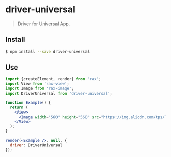 # driver-universal

> Driver for Universal App.

## Install

```bash
$ npm install --save driver-universal
```

## Use

```jsx
import {createElement, render} from 'rax';
import View from 'rax-view';
import Image from 'rax-image';
import DriverUniversal from 'driver-universal';

function Example() {
  return (
    <View>
      <Image width="560" height="560" src="https://img.alicdn.com/tps/TB1z.55OFXXXXcLXXXXXXXXXXXX-560-560.jpg" />
    </View>
  );
}

render(<Example />, null, {
  driver: DriverUniversal
});
```
